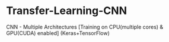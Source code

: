 # Transfer-Learning-CNN
CNN - Multiple Architectures [Training on CPU(multiple cores) &amp; GPU(CUDA) enabled] (Keras+TensorFlow)
